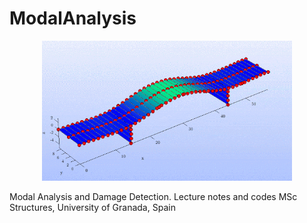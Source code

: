 # ModalAnalysis

<div align="center">
    <img src="Portada.png" width="400px"</img> 
</div>


Modal Analysis and Damage Detection. Lecture notes and codes
MSc Structures, University of Granada, Spain
